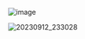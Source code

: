 ![image](https://github.com/ZavenGaloyan/YEAR_2/assets/111752809/c682ef7e-7154-4292-9ff0-f2f0f6bd4c3d)

![20230912_233028](https://github.com/ZavenGaloyan/YEAR_2/assets/111752809/9fad577f-3028-4eb1-a28e-4b01b4252e36)
